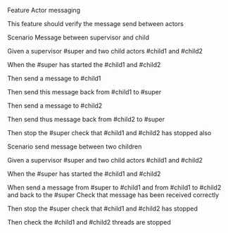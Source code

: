 Feature Actor messaging

This feature should verify the message send between actors

Scenario Message between supervisor and child

Given a supervisor #super and two child actors #child1 and #child2

When the #super has started the #child1 and #child2

Then send a message to #child1 

Then send this message back from #child1 to #super

Then send a message to #child2

Then send thus message back from #child2 to #super

Then stop the #super 
	check that #child1 and #child2 has stopped also


Scenario send message between two children

Given a supervisor #super and two child actors #child1 and #child2

When the #super has started the #child1 and #child2

When send a message from #super to #child1 and from #child1 to #child2 and back to the #super
	Check that message has been received correctly

Then stop the #super 
	check that #child1 and #child2 has stopped

Then check the #child1 and #child2 threads are stopped